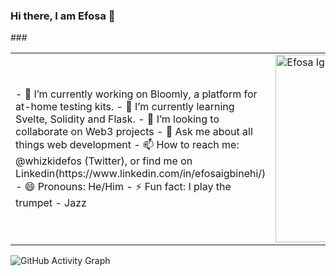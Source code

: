 ### Hi there, I am Efosa 👋
<table>
  ###
  <tr>
    <td valigh="center">
      - 🔭 I’m currently working on Bloomly, a platform for at-home testing kits.
      - 🌱 I’m currently learning Svelte, Solidity and Flask.
      - 👯 I’m looking to collaborate on Web3 projects
      - 💬 Ask me about all things web development
      - 📫 How to reach me: @whizkidefos (Twitter), or find me on Linkedin(https://www.linkedin.com/in/efosaigbinehi/)
      - 😄 Pronouns: He/Him
      - ⚡ Fun fact: I play the trumpet - Jazz
    </td>
    <td>
      <a href="https://app.daily.dev/whizkidefos"><img src="https://api.daily.dev/devcards/f020652d48494895b0c39def2320dd72.png?r=ckx" width="300" alt="Efosa Igbinehi's Dev Card"/></a>
    </td>
    
  </tr>

  </table>
  
![GitHub Activity Graph](https://activity-graph.herokuapp.com/graph?username=whizkidefos&theme=dracula&hide_border=true)

